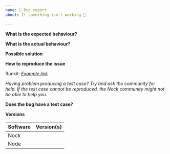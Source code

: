 ```yaml
---
name: 🐛 Bug report
about: If something isn't working 🤕

---
```


**What is the expected behaviour?**

**What is the actual behaviour?**

**Possible solution**
 
**How to reproduce the issue**

Runkit: *[Example link](https://runkit.com/gr2m/node-nock-nock-768)*

_Having problem producing a test case? Try and ask the community for help. If the test case cannot be reproduced, the Nock community might not be able to help you._

**Does the bug have a test case?**

**Versions**

| Software | Version(s) |
|----------|------------|
| Nock     |            |
| Node     |            |
